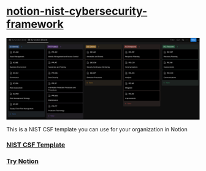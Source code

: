 # [notion-nist-cybersecurity-framework](https://egrzeszczak-public.notion.site/NIST-Cybersecurity-Framework-1a75c326a4d24f37902398e42613d59d)

![](/public/kanban.png)

This is a NIST CSF template you can use for your organization in Notion

### [NIST CSF Template](https://egrzeszczak-public.notion.site/NIST-Cybersecurity-Framework-1a75c326a4d24f37902398e42613d59d)

### [Try Notion](https://notion.so)
